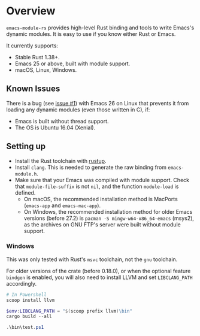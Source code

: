 # Overview

`emacs-module-rs` provides high-level Rust binding and tools to write Emacs's dynamic modules. It is easy to use if you know either Rust or Emacs.

It currently supports:
- Stable Rust 1.38+.
- Emacs 25 or above, built with module support.
- macOS, Linux, Windows.

## Known Issues

There is a bug (see [issue #1](https://github.com/ubolonton/emacs-module-rs/issues/1)) with Emacs 26 on Linux that prevents it from loading any dynamic modules (even those written in C), if:
- Emacs is built without thread support.
- The OS is Ubuntu 16.04 (Xenial).

## Setting up

- Install the Rust toolchain with [rustup](https://www.rustup.rs/).
- Install `clang`. This is needed to generate the raw binding from `emacs-module.h`.
- Make sure that your Emacs was compiled with module support. Check that `module-file-suffix` is not `nil`, and the function `module-load` is defined.
  + On macOS, the recommended installation method is MacPorts (`emacs-app` and `emacs-mac-app`).
  + On Windows, the recommended installation method for older Emacs versions (before 27.2) is `pacman -S mingw-w64-x86_64-emacs` (msys2), as the archives on GNU FTP's server were built without module support.

### Windows
This was only tested with Rust's `msvc` toolchain, not the `gnu` toolchain.

For older versions of the crate (before 0.18.0), or when the optional feature `bindgen` is enabled, you will also need to install LLVM and set `LIBCLANG_PATH` accordingly.

```powershell
# In Powershell
scoop install llvm

$env:LIBCLANG_PATH = "$(scoop prefix llvm)\bin"
cargo build --all

.\bin\test.ps1
```
